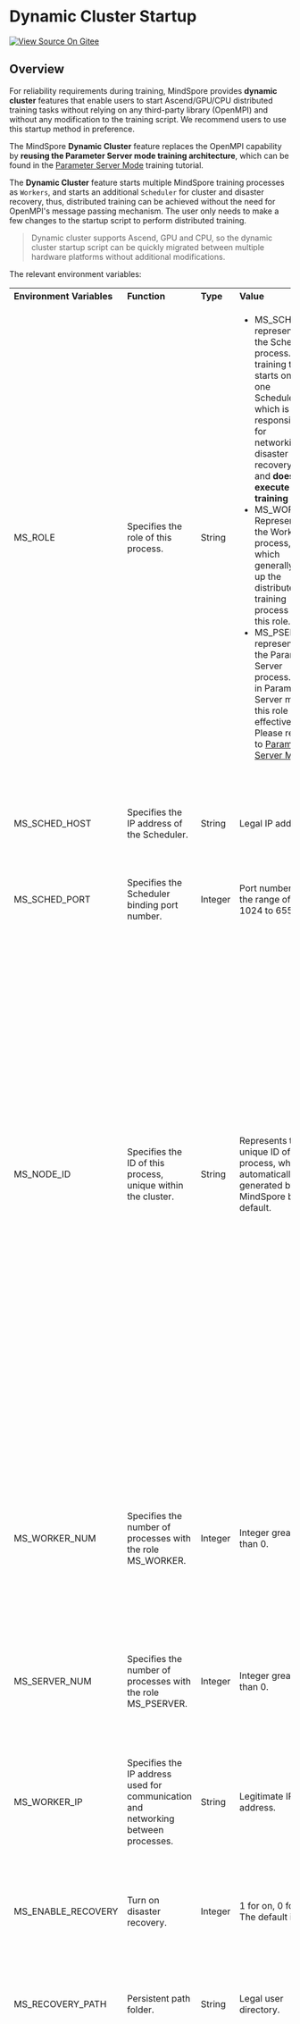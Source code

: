 # Dynamic Cluster Startup

[![View Source On Gitee](https://mindspore-website.obs.cn-north-4.myhuaweicloud.com/website-images/r2.3.0rc2/resource/_static/logo_source_en.svg)](https://gitee.com/mindspore/docs/blob/r2.3.0rc2/tutorials/experts/source_en/parallel/dynamic_cluster.md)

## Overview

For reliability requirements during training, MindSpore provides **dynamic cluster** features that enable users to start Ascend/GPU/CPU distributed training tasks without relying on any third-party library (OpenMPI) and without any modification to the training script. We recommend users to use this startup method in preference.

The MindSpore **Dynamic Cluster** feature replaces the OpenMPI capability by **reusing the Parameter Server mode training architecture**, which can be found in the [Parameter Server Mode](https://mindspore.cn/tutorials/experts/en/r2.3.0rc2/parallel/parameter_server_training.html) training tutorial.

The **Dynamic Cluster** feature starts multiple MindSpore training processes as `Workers`, and starts an additional `Scheduler` for cluster and disaster recovery, thus, distributed training can be achieved without the need for OpenMPI's message passing mechanism. The user only needs to make a few changes to the startup script to perform distributed training.

> Dynamic cluster supports Ascend, GPU and CPU, so the dynamic cluster startup script can be quickly migrated between multiple hardware platforms without additional modifications.

The relevant environment variables:

<table align="center">
    <tr>
        <th align="left">Environment Variables</th>
        <th align="left">Function</th>
        <th align="left">Type</th>
        <th align="left">Value</th>
        <th align="left">Description</th>
    </tr>
    <tr>
        <td align="left" style="white-space:nowrap">MS_ROLE</td>
        <td align="left">Specifies the role of this process.</td>
        <td align="left" style="white-space:nowrap">String</td>
        <td align="left">
            <ul>
                <li>MS_SCHED: represents the Scheduler process. A training task starts only one Scheduler, which is responsible for networking, disaster recovery, etc., and <b>does not execute training code</b>.</li>
                <li>MS_WORKER: Represents the Worker process, which generally sets up the distributed training process for this role.</li>
                <li>MS_PSERVER: represents the Parameter Server process. Only in Parameter Server mode this role is effective. Please refer to <a href="https://mindspore.cn/tutorials/experts/en/r2.3.0rc2/parallel/parameter_server_training.html">Parameter Server Mode</a>.</li>
            </ul>
        </td>
        <td align="left">The Worker and Parameter Server processes register with the Scheduler process to complete the networking.</td>
    </tr>
    <tr>
        <td align="left" style="white-space:nowrap">MS_SCHED_HOST</td>
        <td align="left">Specifies the IP address of the Scheduler.</td>
        <td align="left" style="white-space:nowrap">String</td>
        <td align="left">Legal IP address.</td>
        <td align="left">IPv6 addresses are only supported on `Ascend` platform in current version. In IPv6 case, environment variable <b>MS_HCCL_CM_INIT</b> must be set to true.</td>
    </tr>
    <tr>
        <td align="left" style="white-space:nowrap">MS_SCHED_PORT</td>
        <td align="left">Specifies the Scheduler binding port number.</td>
        <td align="left" style="white-space:nowrap">Integer</td>
        <td align="left">Port number in the range of 1024 to 65535.</td>
        <td align="left"></td>
    </tr>
    <tr>
        <td align="left" style="white-space:nowrap">MS_NODE_ID</td>
        <td align="left">Specifies the ID of this process, unique within the cluster.</td>
        <td align="left" style="white-space:nowrap">String</td>
        <td align="left">Represents the unique ID of this process, which is automatically generated by MindSpore by default.</td>
        <td align="left">
            MS_NODE_ID needs to be set in the following cases. Normally it does not need to be set and is automatically generated by MindSpore:
            <ul>
                <li>Enable Disaster Recovery Scenario: Disaster recovery requires obtaining the current process ID and thus re-registering with the Scheduler.</li>
                <li>Enable GLOG log redirection scenario: In order to ensure that the logs of each training process are saved independently, it is necessary to set the process ID, which is used as the log saving path suffix.</li>
                <li>Specify process rank id scenario: users can specify the rank id of this process by setting MS_NODE_ID to some integer.</li>
            </ul>
        </td>
    </tr>
    <tr>
        <td align="left" style="white-space:nowrap">MS_WORKER_NUM</td>
        <td align="left">Specifies the number of processes with the role MS_WORKER.</td>
        <td align="left" style="white-space:nowrap">Integer</td>
        <td align="left">Integer greater than 0.</td>
        <td align="left">
            The number of Worker processes started by the user should be equal to the value of this environment variable. If it is less than this value, the networking fails. If it is greater than this value, the Scheduler process will complete the networking according to the order of Worker registration, and the redundant Worker processes will fail to start.
        </td>
    </tr>
    <tr>
        <td align="left" style="white-space:nowrap">MS_SERVER_NUM</td>
        <td align="left">Specifies the number of processes with the role MS_PSERVER.</td>
        <td align="left" style="white-space:nowrap">Integer</td>
        <td align="left">Integer greater than 0.</td>
        <td align="left">Only set in Parameter Server training mode.</td>
    </tr>
    <tr>
        <td align="left" style="white-space:nowrap">MS_WORKER_IP</td>
        <td align="left">Specifies the IP address used for communication and networking between processes.</td>
        <td align="left" style="white-space:nowrap">String</td>
        <td align="left">Legitimate IP address.</td>
        <td align="left">This environment variable must be set when using IPv6. But when MS_SCHED_HOST is set to <b>::1</b>(Representing local loopback interface in IPv6), there's no need to set MS_WORKER_IP because MindSpore will use local loopback interface to communicate by default.</td>
    </tr>
    <tr>
        <td align="left" style="white-space:nowrap">MS_ENABLE_RECOVERY</td>
        <td align="left">Turn on disaster recovery.</td>
        <td align="left" style="white-space:nowrap">Integer</td>
        <td align="left">1 for on, 0 for off. The default is 0.</td>
        <td align="left"></td>
    </tr>
    <tr>
        <td align="left" style="white-space:nowrap">MS_RECOVERY_PATH</td>
        <td align="left">Persistent path folder.</td>
        <td align="left" style="white-space:nowrap">String</td>
        <td align="left">Legal user directory.</td>
        <td align="left">The Worker and Scheduler processes perform the necessary persistence during execution, such as node information for restoring the networking and training the intermediate state of the service, and are saved via files.</td>
    </tr>
    <tr>
        <td align="left" style="white-space:nowrap">MS_HCCL_CM_INIT</td>
        <td align="left">Whether to use the CM method to initialize the HCCL.</td>
        <td align="left" style="white-space:nowrap">Integer</td>
        <td align="left">1 for yes, other values for no. The default is no.</td>
        <td align="left">This environment variable is only recommended to be turned on for <b>Ascend hardware platforms with a large number of communication domains</b>. Turning on this environment variable reduces the memory footprint of the HCCL collection of communication libraries, and the training tasks are executed in the same way as <b>rank table</b> startup method.<br>When it is set to 1, the graph compilation level can not be O0, otherwise <code>Environment variable settings conflict</code> exception will be thrown by MindSpore.</td>
    </tr>
    <tr>
        <td align="left" style="white-space:nowrap">MS_ENABLE_LCCL</td>
        <td align="left">Whether to use LCCL as communication library.</td>
        <td align="left" style="white-space:nowrap">Integer</td>
        <td align="left">1 for yes, other values for no. The default is no.</td>
        <td align="left">The LCCL communication library currently only supports single-machine multi-card scenario and must be executed in KernelByKernel mode. LCCL does not support creating sub communication groups.</td>
    </tr>
</table>

> The environment variables `MS_SCHED_HOST`, `MS_SCHED_PORT`, and `MS_WORKER_NUM` need to be consistent in their contents, or else the networking will fail due to the inconsistency in the configurations of the processes.

## Operation Practice

Dynamic cluster startup scripts are consistent across hardware platforms. The following is an example of how to write a startup script for Ascend:

> You can download the full sample code here: [startup_method](https://gitee.com/mindspore/docs/tree/r2.3.0rc2/docs/sample_code/startup_method).

The directory structure is as follows:

```text
└─ sample_code
    ├─ startup_method
       ├── net.py
       ├── run_dynamic_cluster.sh
       ├── run_dynamic_cluster_1.sh
       ├── run_dynamic_cluster_2.sh
    ...
```

`net.py` is defining the network structure and training process, and `run_dynamic_cluster.sh`, `run_dynamic_cluster_1.sh` and `run_dynamic_cluster_2.sh` are executing scripts.

### 1. Preparing Python Training Scripts

Here, as an example of data parallel, a recognition network is trained for the MNIST dataset.

First specify the operation mode, hardware device, etc. Unlike single card scripts, parallel scripts also need to specify configuration items such as parallel mode and initialize HCCL, NCCL or MCCL communication via `init()`. If you don't set `device_target` here, it will be automatically specified as the backend hardware device corresponding to the MindSpore package.

```python
import mindspore as ms
from mindspore.communication import init

ms.set_context(mode=ms.GRAPH_MODE)
ms.set_auto_parallel_context(parallel_mode=ms.ParallelMode.DATA_PARALLEL, gradients_mean=True)
init()
ms.set_seed(1)
```

Then build the following network:

```python
from mindspore import nn

class Network(nn.Cell):
    def __init__(self):
        super().__init__()
        self.flatten = nn.Flatten()
        self.fc = nn.Dense(28*28, 10, weight_init="normal", bias_init="zeros")
        self.relu = nn.ReLU()

    def construct(self, x):
        x = self.flatten(x)
        logits = self.relu(self.fc(x))
        return logits
net = Network()
```

Finally, the dataset is processed and the training process is defined:

```python
import os
from mindspore import nn
import mindspore as ms
import mindspore.dataset as ds
from mindspore.communication import get_rank, get_group_size

def create_dataset(batch_size):
    dataset_path = os.getenv("DATA_PATH")
    rank_id = get_rank()
    rank_size = get_group_size()
    dataset = ds.MnistDataset(dataset_path, num_shards=rank_size, shard_id=rank_id)
    image_transforms = [
        ds.vision.Rescale(1.0 / 255.0, 0),
        ds.vision.Normalize(mean=(0.1307,), std=(0.3081,)),
        ds.vision.HWC2CHW()
    ]
    label_transform = ds.transforms.TypeCast(ms.int32)
    dataset = dataset.map(image_transforms, 'image')
    dataset = dataset.map(label_transform, 'label')
    dataset = dataset.batch(batch_size)
    return dataset

data_set = create_dataset(32)
loss_fn = nn.CrossEntropyLoss()
optimizer = nn.SGD(net.trainable_params(), 1e-2)

def forward_fn(data, label):
    logits = net(data)
    loss = loss_fn(logits, label)
    return loss, logits

grad_fn = ms.value_and_grad(forward_fn, None, net.trainable_params(), has_aux=True)
grad_reducer = nn.DistributedGradReducer(optimizer.parameters)

for epoch in range(10):
    i = 0
    for data, label in data_set:
        (loss, _), grads = grad_fn(data, label)
        grads = grad_reducer(grads)
        optimizer(grads)
        if i % 10 == 0:
            print("epoch: %s, step: %s, loss is %s" % (epoch, i, loss))
        i += 1
```

### 2. Preparing the Startup Script

#### Single-Machine Multi-Card

The content of the single-machine multi-card startup script [run_dynamic_cluster.sh](https://gitee.com/mindspore/docs/blob/r2.3.0rc2/docs/sample_code/startup_method/run_dynamic_cluster.sh) is as follows. Taking the single-machine 8-card as an example:

```bash
EXEC_PATH=$(pwd)
if [ ! -d "${EXEC_PATH}/MNIST_Data" ]; then
    if [ ! -f "${EXEC_PATH}/MNIST_Data.zip" ]; then
        wget http://mindspore-website.obs.cn-north-4.myhuaweicloud.com/notebook/datasets/MNIST_Data.zip
    fi
    unzip MNIST_Data.zip
fi
export DATA_PATH=${EXEC_PATH}/MNIST_Data/train/

rm -rf device
mkdir device
echo "start training"

# Start 8 Worker training processes in a loop
for((i=0;i<8;i++));
do
    export MS_WORKER_NUM=8          # Set the number of Worker processes in the cluster to 8
    export MS_SCHED_HOST=127.0.0.1  # Set the Scheduler IP address to the local loop address
    export MS_SCHED_PORT=8118       # Set Scheduler port
    export MS_ROLE=MS_WORKER        # Set the started process to the MS_WORKER role
    export MS_NODE_ID=$i                      # Set process id, optional
    python ./net.py > device/worker_$i.log 2>&1 &                            # Start training script
done

# Start 1 Scheduler process
export MS_WORKER_NUM=8              # Set the number of Worker processes in the cluster to 8
export MS_SCHED_HOST=127.0.0.1      # Set the Scheduler IP address to the local loop address
export MS_SCHED_PORT=8118           # Set Scheduler port
export MS_ROLE=MS_SCHED             # Set the started process to the MS_SCHED role
python ./net.py > device/scheduler.log 2>&1 &     # Start training script
```

> The training scripts for the Scheduler and Worker processes are identical in content and startup method, because the internal processes of the two roles are handled differently in MindSpore. Users simply pull up the process in the normal training manner, without modifying the Python code by role. This is one of the reasons why dynamic cluster startup scripts can be consistent across multiple hardware platforms.

A single-machine 8-card distributed training can be executed by executing the following command:

```bash
bash run_dynamic_cluster.sh
```

The script will run in the background, the log file will be saved to the device directory and the result will be saved in the worker_*.log and is as follows:

```text
epoch: 0, step: 0, loss is 2.3499548
epoch: 0, step: 10, loss is 1.6682479
epoch: 0, step: 20, loss is 1.4237018
epoch: 0, step: 30, loss is 1.0437132
epoch: 0, step: 40, loss is 1.0643986
epoch: 0, step: 50, loss is 1.1021575
epoch: 0, step: 60, loss is 0.8510884
epoch: 0, step: 70, loss is 1.0581372
epoch: 0, step: 80, loss is 1.0076828
epoch: 0, step: 90, loss is 0.88950706
...
```

#### Multi-Machine Multi-Card

The startup script needs to be split in the multi-machine training scenario. The following is an example of performing 2-machine 8-card training, with each machine executing the startup 4 Worker:

The script [run_dynamic_cluster_1.sh](https://gitee.com/mindspore/docs/blob/r2.3.0rc2/docs/sample_code/startup_method/run_dynamic_cluster_1.sh) starts 1 `Scheduler` process and 4 `Worker` processes on node 1:

```bash
EXEC_PATH=$(pwd)
if [ ! -d "${EXEC_PATH}/MNIST_Data" ]; then
    if [ ! -f "${EXEC_PATH}/MNIST_Data.zip" ]; then
        wget http://mindspore-website.obs.cn-north-4.myhuaweicloud.com/notebook/datasets/MNIST_Data.zip
    fi
    unzip MNIST_Data.zip
fi
export DATA_PATH=${EXEC_PATH}/MNIST_Data/train/

rm -rf device
mkdir device
echo "start training"

# Start Worker1 to Worker4, 4 Worker training processes in a loop
for((i=0;i<4;i++));
do
    export MS_WORKER_NUM=8                    # Set the total number of Worker processes in the cluster to 8 (including other node processes)
    export MS_SCHED_HOST=<node_1 ip address>  # Set the Scheduler IP address to the Node 1 IP address
    export MS_SCHED_PORT=8118                 # Set the Scheduler port
    export MS_ROLE=MS_WORKER                  # Set the startup process to the MS_WORKER role
    export MS_NODE_ID=$i                      # Set process id, optional
    python ./net.py > device/worker_$i.log 2>&1 &                                    # Start training script
done

# Start 1 Scheduler process on node 1
export MS_WORKER_NUM=8                        # Set the total number of Worker processes in the cluster to 8 (including other node processes)
export MS_SCHED_HOST=<node_1 ip address>      # Set the Scheduler IP address to the Node 1 IP address
export MS_SCHED_PORT=8118                     # Set the Scheduler port
export MS_ROLE=MS_SCHED                       # Set the startup process to the MS_SCHED role
python ./net.py > device/scheduler.log 2>&1 &    # Start training script
```

The script [run_dynamic_cluster_2.sh](https://gitee.com/mindspore/docs/blob/r2.3.0rc2/docs/sample_code/startup_method/run_dynamic_cluster_2.sh) starts `Worker5` to `Worker8` on node 2 (without executing Scheduler):

```bash
EXEC_PATH=$(pwd)
if [ ! -d "${EXEC_PATH}/MNIST_Data" ]; then
    if [ ! -f "${EXEC_PATH}/MNIST_Data.zip" ]; then
        wget http://mindspore-website.obs.cn-north-4.myhuaweicloud.com/notebook/datasets/MNIST_Data.zip
    fi
    unzip MNIST_Data.zip
fi
export DATA_PATH=${EXEC_PATH}/MNIST_Data/train/

rm -rf device
mkdir device
echo "start training"

# Start Worker5 to Worker8, 4 Worker training processes in a loop
for((i=4;i<8;i++));
do
    export MS_WORKER_NUM=8                    # Set the total number of Worker processes in the cluster to 8 (including other node processes)
    export MS_SCHED_HOST=<node_1 ip address>  # Set the Scheduler IP address to the Node 1 IP address
    export MS_SCHED_PORT=8118                 # Set the Scheduler port
    export MS_ROLE=MS_WORKER                  # Set the startup process to the MS_WORKER role
    export MS_NODE_ID=$i                      # Set process id, optional
    python ./net.py > device/worker_$i.log 2>&1 &                             # Start training script
done
```

> The multi-machine task `MS_WORKER_NUM` should be the total number of Worker nodes in the cluster.
> To keep the inter-node network connected, use the `telnet <scheduler ip> <scheduler port>` command to test whether this node is connected to the started Scheduler node.

Execute on Node 1:

```bash
bash run_dynamic_cluster_1.sh
```

Execute on Node 2:

```bash
bash run_dynamic_cluster_2.sh
```

That is, you can perform 2-machine 8-card distributed training tasks.

## Disaster Recovery

Dynamic cluster supports disaster recovery under data parallel. In a parallel training scenario with multi-card data, if a process quits abnormally, the training can be continued after pulling up the corresponding script of the corresponding process again, and the accuracy convergence will not be affected. Disaster recovery configuration and samples can be found in the [Disaster Recovery in Dynamic Cluster Scenarios](https://www.mindspore.cn/tutorials/experts/en/r2.3.0rc2/parallel/disaster_recover.html) tutorial.

## Security Authentication

Dynamic cluster also supports the **Secure Encrypted Channel** feature, which supports the `TLS/SSL` protocol to satisfy users security needs. By default, the secure encrypted channel is turned off. If you need to turn it on, call init() only after configuring the secure encrypted channel correctly via `set_ps_context`, otherwise the initialization of the networking will fail. If you want to use the secure Encrypted channel, please configure it:

`set_ps_context(config_file_path="/path/to/config_file.json", enable_ssl=True, client_password="123456", server_password="123456")`

The `config.json` configuration file specified by `config_file_path` needs to add the following fields:

```json
{
  "server_cert_path": "server.p12",
  "crl_path": "",
  "client_cert_path": "client.p12",
  "ca_cert_path": "ca.crt",
  "cipher_list": "ECDHE-R SA-AES128-GCM-SHA256:ECDHE-ECDSA-AES128-GCM-SHA256:ECDHE-RSA-AES256-GCM-SHA384:ECDHE-ECDSA-AES256-GCM-SHA384:DHE-RSA-AES128-GCM-SHA256:DHE-DSS-AES128-GCM-SHA256:DHE-RSA-AES256-GCM-SHA384:DHE-DSS-AES256-GCM-SHA384:DHE-PSK-AES128-GCM-SHA256:DHE-PSK-AES256-GCM-SHA384:DHE-PSK-CHACHA20-POLY1305:ECDHE-RSA-CHACHA20-POLY1305:ECDHE-PSK-CHACHA20-POLY1305:DHE-RSA-AES128-CCM:DHE-RSA-AES256-CCM:DHE-RSA-CHACHA20-POLY1305:DHE-PSK-AES128-CCM:DHE-PSK-AES256-CCM:ECDHE-ECDSA-AES128-CCM:ECDHE-ECDSA-AES256-CCM:ECDHE-ECDSA-CHACHA20-POLY1305",
  "cert_expire_warning_time_in_day": 90
}
```

- `server_cert_path`: The path to the p12 file (SSL-specific certificate file) that contains the cipher text of the certificate and the secret key on the server side.
- `crl_path`: The file path to the revocation list (used to distinguish invalid untrusted certificates from valid trusted certificates).
- `client_cert_path`: The client contains the path to the p12 file (SSL-specific certificate file) with the cipher text of the certificate and secret key.
- `ca_cert_path`: The path to root certificate
- `cipher_list`: Cipher suite (list of supported SSL encrypted types)
- `cert_expire_warning_time_in_da`: The warning time of certificate expiration.

The secret key in the p12 file is stored in cipher text, and the password needs to be passed in when starting. Please refer to the Python API [mindspore.set_ps_context](https://www.mindspore.cn/docs/en/r2.3.0rc2/api_python/mindspore/mindspore.set_ps_context.html#mindspore.set_ps_context) for the `client_password` and `server_password` fields.
